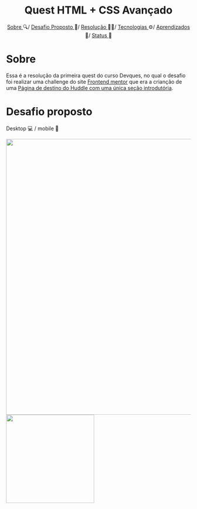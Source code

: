 <h1 align="center"> Quest HTML + CSS Avançado </h1>

<p align="center">
  <a href="#sobre"> Sobre </a> 🔍/
  <a href="#desafio-Proposto"> Desafio Proposto </a> 🎯/
  <a href="#resolução"> Resolução </a> 🧑‍💻/
  <a href="#tecnologias"> Tecnologias </a> ⚙️/
  <a href="#aprendizados"> Aprendizados </a> 📖/
  <a href="#status"> Status </a> 🚧
</p>

# Sobre
Essa é a resolução da primeira quest do curso Devques, no qual o desafio foi realizar uma challenge do site [Frontend mentor](https://www.frontendmentor.io/home) que era a crianção de uma [Página de destino do Huddle com uma única seção introdutória](https://www.frontendmentor.io/challenges/huddle-landing-page-with-a-single-introductory-section-B_2Wvxgi0).

# Desafio proposto
Desktop 💻 / mobile 📱

<div>
  <img src="https://github.com/GuiFelSS/Quest-HTML-CSS-Avancado/assets/134904198/2b353120-63b2-44fa-ac3c-36edf64b8948" width="750px" />
   <img src="https://github.com/GuiFelSS/Quest-HTML-CSS-Avancado/assets/134904198/db70fdc1-a0a3-41a6-8129-a4340b355b42" width="240px" />
</div>

